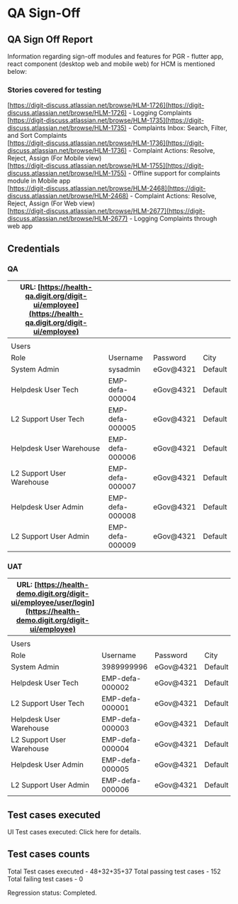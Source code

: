 # QA Sign-Off

## QA Sign Off Report

Information regarding sign-off modules and features for PGR - flutter app, react component (desktop web and mobile web) for HCM is mentioned below:

### Stories covered for testing

[https://digit-discuss.atlassian.net/browse/HLM-1726](https://digit-discuss.atlassian.net/browse/HLM-1726) - Logging Complaints\
[https://digit-discuss.atlassian.net/browse/HLM-1735](https://digit-discuss.atlassian.net/browse/HLM-1735) - Complaints Inbox: Search, Filter, and Sort Complaints\
[https://digit-discuss.atlassian.net/browse/HLM-1736](https://digit-discuss.atlassian.net/browse/HLM-1736) - Complaint Actions: Resolve, Reject, Assign (For Mobile view)\
[https://digit-discuss.atlassian.net/browse/HLM-1755](https://digit-discuss.atlassian.net/browse/HLM-1755) - Offline support for complaints module in Mobile app\
[https://digit-discuss.atlassian.net/browse/HLM-2468](https://digit-discuss.atlassian.net/browse/HLM-2468) - Complaint Actions: Resolve, Reject, Assign (For Web view)\
[https://digit-discuss.atlassian.net/browse/HLM-2677](https://digit-discuss.atlassian.net/browse/HLM-2677) - Logging Complaints through web app

## Credentials

### QA

| URL: [https://health-qa.digit.org/digit-ui/employee](https://health-qa.digit.org/digit-ui/employee) |                 |           |         |
| --------------------------------------------------------------------------------------------------- | --------------- | --------- | ------- |
|                                                                                                     |                 |           |         |
| Users                                                                                               |                 |           |         |
| Role                                                                                                | Username        | Password  | City    |
| System Admin                                                                                        | sysadmin        | eGov@4321 | Default |
| Helpdesk User Tech                                                                                  | EMP-defa-000004 | eGov@4321 | Default |
| L2 Support User Tech                                                                                | EMP-defa-000005 | eGov@4321 | Default |
| Helpdesk User Warehouse                                                                             | EMP-defa-000006 | eGov@4321 | Default |
| L2 Support User Warehouse                                                                           | EMP-defa-000007 | eGov@4321 | Default |
| Helpdesk User Admin                                                                                 | EMP-defa-000008 | eGov@4321 | Default |
| L2 Support User Admin                                                                               | EMP-defa-000009 | eGov@4321 | Default |

### UAT

| URL: [https://health-demo.digit.org/digit-ui/employee/user/login](https://health-demo.digit.org/digit-ui/employee) |                 |           |         |
| ------------------------------------------------------------------------------------------------------------------ | --------------- | --------- | ------- |
|                                                                                                                    |                 |           |         |
| Users                                                                                                              |                 |           |         |
| Role                                                                                                               | Username        | Password  | City    |
| System Admin                                                                                                       | 3989999996      | eGov@4321 | Default |
| Helpdesk User Tech                                                                                                 | EMP-defa-000002 | eGov@4321 | Default |
| L2 Support User Tech                                                                                               | EMP-defa-000001 | eGov@4321 | Default |
| Helpdesk User Warehouse                                                                                            | EMP-defa-000003 | eGov@4321 | Default |
| L2 Support User Warehouse                                                                                          | EMP-defa-000004 | eGov@4321 | Default |
| Helpdesk User Admin                                                                                                | EMP-defa-000005 | eGov@4321 | Default |
| L2 Support User Admin                                                                                              | EMP-defa-000006 | eGov@4321 | Default |

## Test cases executed&#x20;

UI Test cases executed: Click here for details.

## Test cases counts

Total Test cases executed - 48+32+35+37 Total passing test cases - 152 Total failing test cases - 0

Regression status: Completed.
